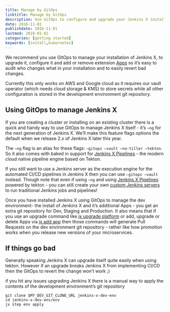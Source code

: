 ```yaml
---
title: Manage by GitOps
linktitle: Manage by GitOps
description: Use GitOps to configure and upgrade your Jenkins X installation
date: 2016-11-01
publishdate: 2016-11-01
lastmod: 2018-01-02
categories: [getting started]
keywords: [install,kubernetes]
---
```


We recommend you use GitOps to manage your installation of Jenkins X, to upgrade it, configure it and add or remove extension [Apps](/apps/) so it’s easy to audit who changes what in your installation and to easily revert bad changes.

Currently this only works on AWS and Google cloud as it requires our vault operator (which needs cloud storage & KMS) to store secrets while all other configuration is stored in the development environment git repository.

## Using GitOps to manage Jenkins X 

If you are creating a cluster or installing on an existing cluster there is a quick and handy way to use GitOps to manage Jenkins X itself - it’s `—ng` for the next generation of Jenkins X. We’ll make this feature flags options the default when we release 2.x of Jenkins X later this year. 


The `—ng` flag is an alias for these flags: `—gitops —vault —no-tiller —tekton`. So it also comes with baked in support for [Jenkins X Pipelines](/architecture/jenkins-x-pipelines/) - the modern cloud native pipeline engine based on Tekton.

If you still want to use a Jenkins server as the execution engine for the automated CI/CD pipelines in Jenkins X then you can use `—gitops —vault` instead. Though note that even if using `—ng` and using [Jenkins X Pipelines](/architecture/jenkins-x-pipelines/) powered by tekton - you can still create your own [custom Jenkins servers](/architecture/custom-jenkins/) to run traditional Jenkins jobs and pipelines!

Once you have installed Jenkins X using GitOps to manage the dev environment- the install of Jenkins X and it’s additional Apps - you get an extra git repository for Dev, Staging and Production. It also means that if you use an upgrade command like [jx upgrade platform](/commands/jx_upgrade_platform/) or add, upgrade or delete Apps via [jx add app](/commands/jx_add_app/) then those commands will generate Pull Requests on the dev environment git repository - rather like how promotion works when you release new versions of your microservices.


## If things go bad

Generally speaking Jenkins X can upgrade itself quite easily when using tekton. However if an upgrade breaks Jenkins X from implementing CI/CD then the GitOps to revert the change won’t work ;)

if you hit any issues upgrading Jenkins X there is a manual way to apply the contents of the development environment’s git repository 

``` 
git clone $MY_DEV_GIT_CLONE_URL jenkins-x-dev-env
cd jenkins-x-dev-env/env
jx step env apply 
```
